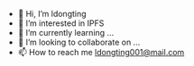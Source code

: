 - 👋 Hi, I’m ldongting
- 👀 I’m interested in IPFS
- 🌱 I’m currently learning ...
- 💞️ I’m looking to collaborate on ...
- 📫 How to reach me ldongting001@mail.com

<!---
dongtingliu/dongtingliu is a ✨ special ✨ repository because its `README.md` (this file) appears on your GitHub profile.
You can click the Preview link to take a look at your changes.
--->
